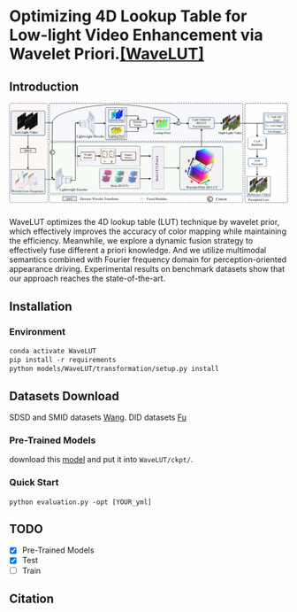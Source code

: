 # Optimizing 4D Lookup Table for Low-light Video Enhancement via Wavelet Priori.[[WaveLUT]]()
## Introduction
<p align="center">
  <img src="frame.png" />
</p>

WaveLUT optimizes the 4D lookup table (LUT) technique by wavelet prior, which effectively improves the accuracy of color mapping while maintaining the efficiency. Meanwhile, we explore a dynamic fusion strategy to effectively fuse different a priori knowledge. And we utilize multimodal semantics combined with Fourier frequency domain for perception-oriented appearance driving. Experimental results on benchmark datasets show that our approach reaches the state-of-the-art.
## Installation
### Environment
```
conda activate WaveLUT
pip install -r requirements
python models/WaveLUT/transformation/setup.py install
```
## Datasets Download
SDSD and SMID datasets [Wang](https://github.com/dvlab-research/SDSD). DID datasets [Fu](https://github.com/ciki000/DID)

### Pre-Trained Models
download this [model]() and put it into `WaveLUT/ckpt/`.

### Quick Start


```
python evaluation.py -opt [YOUR_yml]
```

## TODO
- [x] Pre-Trained Models
- [x] Test
- [ ] Train
## Citation
```

```
